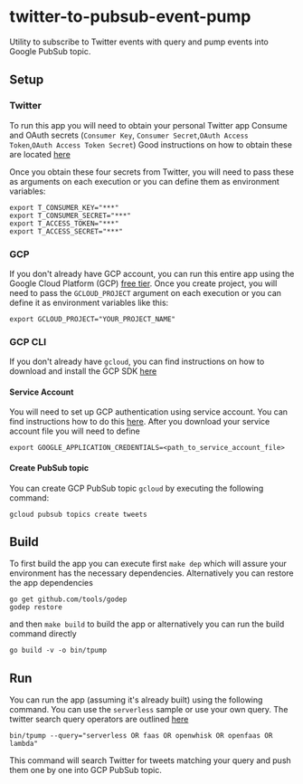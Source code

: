 # twitter-to-pubsub-event-pump

Utility to subscribe to Twitter events with query and pump events into Google PubSub topic.

## Setup

### Twitter 

To run this app you will need to obtain your personal Twitter app Consume and OAuth secrets (`Consumer Key`,
`Consumer Secret`,`OAuth Access Token`,`OAuth Access Token Secret`) Good instructions on how to obtain these are located [here](https://iag.me/socialmedia/how-to-create-a-twitter-app-in-8-easy-steps/)

Once you obtain these four secrets from Twitter, you will need to pass these as arguments on each execution or you can define them as environment variables:

```shell
export T_CONSUMER_KEY="***"
export T_CONSUMER_SECRET="***"
export T_ACCESS_TOKEN="***"
export T_ACCESS_SECRET="***"
```

### GCP

If you don't already have GCP account, you can run this entire app using the Google Cloud Platform (GCP) [free tier](https://cloud.google.com/free/). Once you create project, you will need to pass the `GCLOUD_PROJECT` argument on each execution or you can define it as environment variables like this:

```shell 
export GCLOUD_PROJECT="YOUR_PROJECT_NAME"
```

### GCP CLI

If you don't already have `gcloud`, you can find instructions on how to download and install the GCP SDK [here](https://cloud.google.com/sdk/)


#### Service Account 

You will need to set up GCP authentication using service account. You can find instructions how to do this [here](https://cloud.google.com/video-intelligence/docs/common/auth#set_up_a_service_account). After you download your service account file you will need to define

```shell 
export GOOGLE_APPLICATION_CREDENTIALS=<path_to_service_account_file>
```

#### Create PubSub topic

You can create GCP PubSub topic `gcloud` by executing the following command:

```shell 
gcloud pubsub topics create tweets
```

## Build

To first build the app you can execute first `make dep` which will assure your environment has the necessary dependencies. Alternatively you can restore the app dependencies 

```shell
go get github.com/tools/godep
godep restore
```

and then `make build` to build the app or alternatively you can run the build command directly

```shell
go build -v -o bin/tpump
```

## Run 

You can run the app (assuming it's already built) using the following command. You can use the `serverless` sample or use your own query. The twitter search query operators are outlined [here](https://developer.twitter.com/en/docs/tweets/search/guides/standard-operators)

```shell
bin/tpump --query="serverless OR faas OR openwhisk OR openfaas OR lambda"
```

This command will search Twitter for tweets matching your query and push them one by one into GCP PubSub topic. 

